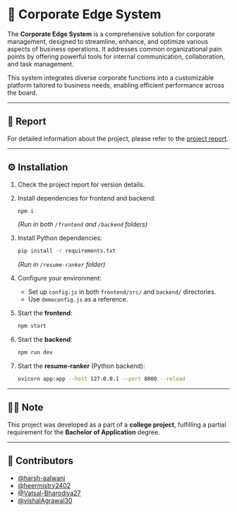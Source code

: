 # 💼 Corporate Edge System

The **Corporate Edge System** is a comprehensive solution for corporate management, designed to streamline, enhance, and optimize various aspects of business operations. It addresses common organizational pain points by offering powerful tools for internal communication, collaboration, and task management.

This system integrates diverse corporate functions into a customizable platform tailored to business needs, enabling efficient performance across the board.

---

## 📑 Report

For detailed information about the project, please refer to the [project report](https://github.com/harsh-aalwani/corporate-edge-system/tree/main/report).

---

## ⚙️ Installation

1. Check the project report for version details.  
2. Install dependencies for frontend and backend:
   ```bash
   npm i
   ```
   _(Run in both `/frontend` and `/backend` folders)_

3. Install Python dependencies:
   ```bash
   pip install -r requirements.txt
   ```
   _(Run in `/resume-ranker` folder)_

4. Configure your environment:
   - Set up `config.js` in both `frontend/src/` and `backend/` directories.
   - Use `democonfig.js` as a reference.

5. Start the **frontend**:
   ```bash
   npm start
   ```

6. Start the **backend**:
   ```bash
   npm run dev
   ```

7. Start the **resume-ranker** (Python backend):
   ```bash
   uvicorn app:app --host 127.0.0.1 --port 8000 --reload
   ```

---

## 👨‍🎓 Note

This project was developed as a part of a **college project**, fulfilling a partial requirement for the **Bachelor of Application** degree.

---

## 👥 Contributors

- [@harsh-aalwani](https://github.com/harsh-aalwani)
- [@heermistry2402](https://github.com/heermistry2402)
- [@Vatsal-Bharodiya27](https://github.com/Vatsal-Bharodiya27)
- [@vishalAgrawal30](https://github.com/vishalAgrawal30)
